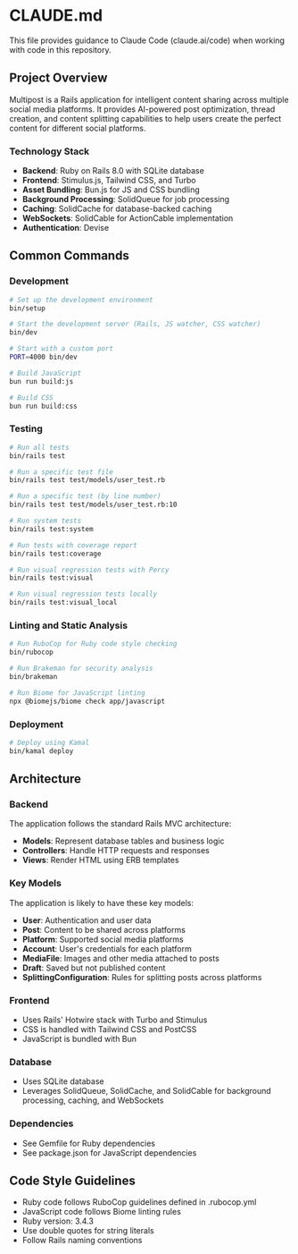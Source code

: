 # CLAUDE.md

This file provides guidance to Claude Code (claude.ai/code) when working with code in this repository.

## Project Overview

Multipost is a Rails application for intelligent content sharing across multiple social media platforms. It provides AI-powered post optimization, thread creation, and content splitting capabilities to help users create the perfect content for different social platforms.

### Technology Stack

- **Backend**: Ruby on Rails 8.0 with SQLite database
- **Frontend**: Stimulus.js, Tailwind CSS, and Turbo
- **Asset Bundling**: Bun.js for JS and CSS bundling
- **Background Processing**: SolidQueue for job processing
- **Caching**: SolidCache for database-backed caching
- **WebSockets**: SolidCable for ActionCable implementation
- **Authentication**: Devise

## Common Commands

### Development

```bash
# Set up the development environment
bin/setup

# Start the development server (Rails, JS watcher, CSS watcher)
bin/dev

# Start with a custom port
PORT=4000 bin/dev

# Build JavaScript
bun run build:js

# Build CSS
bun run build:css
```

### Testing

```bash
# Run all tests
bin/rails test

# Run a specific test file
bin/rails test test/models/user_test.rb

# Run a specific test (by line number)
bin/rails test test/models/user_test.rb:10

# Run system tests
bin/rails test:system

# Run tests with coverage report
bin/rails test:coverage

# Run visual regression tests with Percy
bin/rails test:visual

# Run visual regression tests locally
bin/rails test:visual_local
```

### Linting and Static Analysis

```bash
# Run RuboCop for Ruby code style checking
bin/rubocop

# Run Brakeman for security analysis
bin/brakeman

# Run Biome for JavaScript linting
npx @biomejs/biome check app/javascript
```

### Deployment

```bash
# Deploy using Kamal
bin/kamal deploy
```

## Architecture

### Backend

The application follows the standard Rails MVC architecture:

- **Models**: Represent database tables and business logic
- **Controllers**: Handle HTTP requests and responses
- **Views**: Render HTML using ERB templates

### Key Models

The application is likely to have these key models:

- **User**: Authentication and user data
- **Post**: Content to be shared across platforms
- **Platform**: Supported social media platforms
- **Account**: User's credentials for each platform
- **MediaFile**: Images and other media attached to posts
- **Draft**: Saved but not published content
- **SplittingConfiguration**: Rules for splitting posts across platforms

### Frontend

- Uses Rails' Hotwire stack with Turbo and Stimulus
- CSS is handled with Tailwind CSS and PostCSS
- JavaScript is bundled with Bun

### Database

- Uses SQLite database
- Leverages SolidQueue, SolidCache, and SolidCable for background processing, caching, and WebSockets

### Dependencies

- See Gemfile for Ruby dependencies
- See package.json for JavaScript dependencies

## Code Style Guidelines

- Ruby code follows RuboCop guidelines defined in .rubocop.yml
- JavaScript code follows Biome linting rules
- Ruby version: 3.4.3
- Use double quotes for string literals
- Follow Rails naming conventions